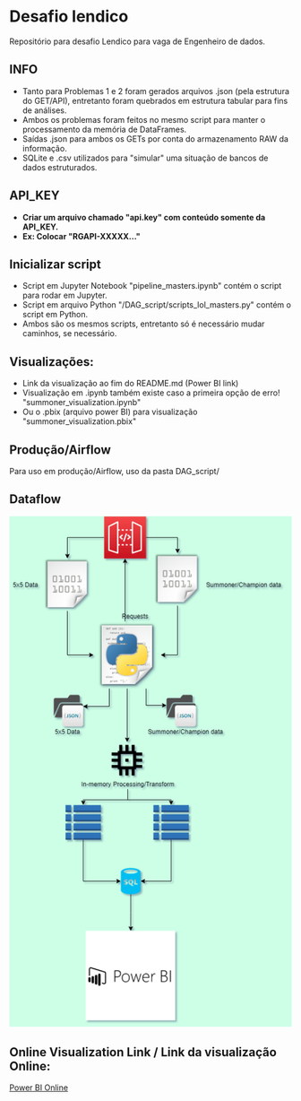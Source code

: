 # Desafio lendico
Repositório para desafio Lendico para vaga de Engenheiro de dados.

## INFO
 - Tanto para Problemas 1 e 2 foram gerados arquivos .json (pela estrutura do GET/API), entretanto foram quebrados em estrutura tabular para fins de análises.
 - Ambos os problemas foram feitos no mesmo script para manter o processamento da memória de DataFrames.
 - Saídas .json para ambos os GETs por conta do armazenamento RAW da informação.
 - SQLite e .csv utilizados para "simular" uma situação de bancos de dados estruturados.

## API_KEY
 - <b>Criar um arquivo chamado "api.key" com conteúdo somente da API_KEY.</b>
 - <b>Ex: Colocar "RGAPI-XXXXX..."</b>

## Inicializar script
 - Script em Jupyter Notebook "pipeline_masters.ipynb" contém o script para rodar em Jupyter.
 - Script em arquivo Python "/DAG_script/scripts_lol_masters.py" contém o script em Python.
 - Ambos são os mesmos scripts, entretanto só é necessário mudar caminhos, se necessário.

## Visualizações:
 - Link da visualização ao fim do README.md (Power BI link)
 - Visualização em .ipynb também existe caso a primeira opção de erro! "summoner_visualization.ipynb"
 - Ou o .pbix (arquivo power BI) para visualização "summoner_visualization.pbix"

## Produção/Airflow
Para uso em produção/Airflow, uso da pasta DAG_script/

## Dataflow

![alt text](https://github.com/ShigueruHosoya/data_eng_lendico/blob/main/riotapi.png)


## Online Visualization Link / Link da visualização Online:

[Power BI Online](https://app.powerbi.com/reportEmbed?reportId=ba0ab76e-26e3-4416-96e2-a5cc57dc6f82&autoAuth=true&ctid=567ca50b-f198-4b11-bf79-f378e335c9c0&config=eyJjbHVzdGVyVXJsIjoiaHR0cHM6Ly93YWJpLXNvdXRoLWNlbnRyYWwtdXMtcmVkaXJlY3QuYW5hbHlzaXMud2luZG93cy5uZXQvIn0%3D)
